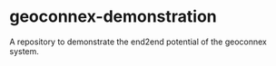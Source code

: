 # geoconnex-demonstration
A repository to demonstrate the end2end potential of the geoconnex system. 
